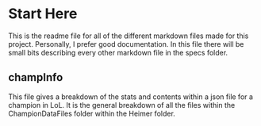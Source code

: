 # Start Here

This is the readme file for all of the different markdown files made for this project. Personally, I prefer good documentation. In this file there will be small bits describing every other markdown file in the specs folder.

## champInfo
This file gives a breakdown of the stats and contents within a json file for a champion in LoL. It is the general breakdown of all the files within the ChampionDataFiles folder within the Heimer folder.